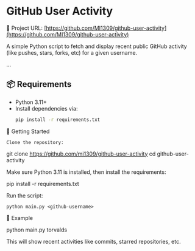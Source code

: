 # GitHub User Activity

🔗 Project URL: [https://github.com/MI1309/github-user-activity](https://github.com/MI1309/github-user-activity)

A simple Python script to fetch and display recent public GitHub activity (like pushes, stars, forks, etc) for a given username.

...


## 📦 Requirements

- Python 3.11+
- Install dependencies via:  
  ```bash
  pip install -r requirements.txt


🚀 Getting Started

    Clone the repository:

git clone https://github.com/mi1309/github-user-activity
cd github-user-activity

Make sure Python 3.11 is installed, then install the requirements:

pip install -r requirements.txt

Run the script:

    python main.py <github-username>

📁 Example

python main.py torvalds

This will show recent activities like commits, starred repositories, etc.
